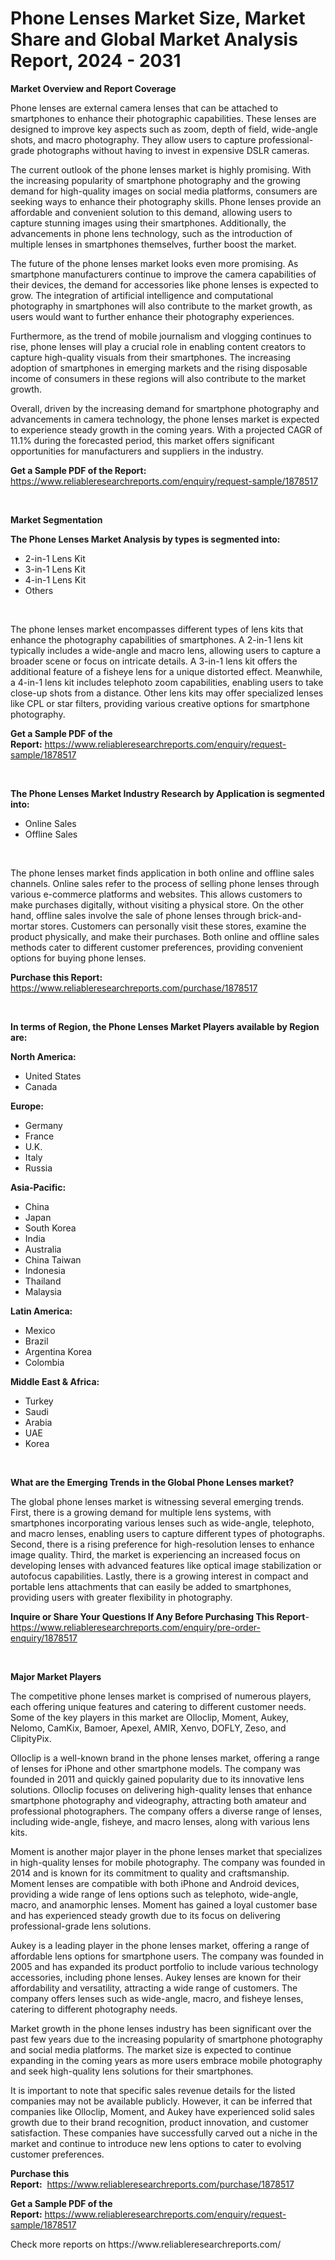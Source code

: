 <p><h1>Phone Lenses Market Size, Market Share and Global Market Analysis Report, 2024 - 2031</h1></p><p><strong>Market Overview and Report Coverage</strong></p>
<p><p>Phone lenses are external camera lenses that can be attached to smartphones to enhance their photographic capabilities. These lenses are designed to improve key aspects such as zoom, depth of field, wide-angle shots, and macro photography. They allow users to capture professional-grade photographs without having to invest in expensive DSLR cameras.</p><p>The current outlook of the phone lenses market is highly promising. With the increasing popularity of smartphone photography and the growing demand for high-quality images on social media platforms, consumers are seeking ways to enhance their photography skills. Phone lenses provide an affordable and convenient solution to this demand, allowing users to capture stunning images using their smartphones. Additionally, the advancements in phone lens technology, such as the introduction of multiple lenses in smartphones themselves, further boost the market.</p><p>The future of the phone lenses market looks even more promising. As smartphone manufacturers continue to improve the camera capabilities of their devices, the demand for accessories like phone lenses is expected to grow. The integration of artificial intelligence and computational photography in smartphones will also contribute to the market growth, as users would want to further enhance their photography experiences.</p><p>Furthermore, as the trend of mobile journalism and vlogging continues to rise, phone lenses will play a crucial role in enabling content creators to capture high-quality visuals from their smartphones. The increasing adoption of smartphones in emerging markets and the rising disposable income of consumers in these regions will also contribute to the market growth.</p><p>Overall, driven by the increasing demand for smartphone photography and advancements in camera technology, the phone lenses market is expected to experience steady growth in the coming years. With a projected CAGR of 11.1% during the forecasted period, this market offers significant opportunities for manufacturers and suppliers in the industry.</p></p>
<p><strong>Get a Sample PDF of the Report:</strong> <a href="https://www.reliableresearchreports.com/enquiry/request-sample/1878517">https://www.reliableresearchreports.com/enquiry/request-sample/1878517</a></p>
<p>&nbsp;</p>
<p><strong>Market Segmentation</strong></p>
<p><strong>The Phone Lenses Market Analysis by types is segmented into:</strong></p>
<p><ul><li>2-in-1 Lens Kit</li><li>3-in-1 Lens Kit</li><li>4-in-1 Lens Kit</li><li>Others</li></ul></p>
<p>&nbsp;</p>
<p><p>The phone lenses market encompasses different types of lens kits that enhance the photography capabilities of smartphones. A 2-in-1 lens kit typically includes a wide-angle and macro lens, allowing users to capture a broader scene or focus on intricate details. A 3-in-1 lens kit offers the additional feature of a fisheye lens for a unique distorted effect. Meanwhile, a 4-in-1 lens kit includes telephoto zoom capabilities, enabling users to take close-up shots from a distance. Other lens kits may offer specialized lenses like CPL or star filters, providing various creative options for smartphone photography.</p></p>
<p><strong>Get a Sample PDF of the Report:</strong>&nbsp;<a href="https://www.reliableresearchreports.com/enquiry/request-sample/1878517">https://www.reliableresearchreports.com/enquiry/request-sample/1878517</a></p>
<p>&nbsp;</p>
<p><strong>The Phone Lenses Market Industry Research by Application is segmented into:</strong></p>
<p><ul><li>Online Sales</li><li>Offline Sales</li></ul></p>
<p>&nbsp;</p>
<p><p>The phone lenses market finds application in both online and offline sales channels. Online sales refer to the process of selling phone lenses through various e-commerce platforms and websites. This allows customers to make purchases digitally, without visiting a physical store. On the other hand, offline sales involve the sale of phone lenses through brick-and-mortar stores. Customers can personally visit these stores, examine the product physically, and make their purchases. Both online and offline sales methods cater to different customer preferences, providing convenient options for buying phone lenses.</p></p>
<p><strong>Purchase this Report:</strong>&nbsp; <a href="https://www.reliableresearchreports.com/purchase/1878517">https://www.reliableresearchreports.com/purchase/1878517</a></p>
<p>&nbsp;</p>
<p><strong>In terms of Region, the Phone Lenses Market Players available by Region are:</strong></p>
<p>
    <p> <strong> North America: </strong>
        <ul>
            <li>United States</li>
            <li>Canada</li>
        </ul>
        </p> 
    <p> <strong> Europe: </strong>
        <ul>
            <li>Germany</li>
            <li>France</li>
            <li>U.K.</li>
            <li>Italy</li>
            <li>Russia</li>
        </ul>
        </p> 
    <p> <strong> Asia-Pacific: </strong>
        <ul>
            <li>China</li>
            <li>Japan</li>
            <li>South Korea</li>
            <li>India</li>
            <li>Australia</li>
            <li>China Taiwan</li>
            <li>Indonesia</li>
            <li>Thailand</li>
            <li>Malaysia</li>
        </ul>
        </p> 
    <p> <strong> Latin America: </strong>
        <ul>
            <li>Mexico</li>
            <li>Brazil</li>
            <li>Argentina Korea</li>
            <li>Colombia</li>
        </ul>
        </p> 
    <p> <strong> Middle East & Africa: </strong>
        <ul>
            <li>Turkey</li>
            <li>Saudi</li>
            <li>Arabia</li>
            <li>UAE</li>
            <li>Korea</li>
        </ul>
    </p>
    </p>
<p>&nbsp;</p>
<p><strong>What are the Emerging Trends in the Global Phone Lenses market?</strong></p>
<p><p>The global phone lenses market is witnessing several emerging trends. First, there is a growing demand for multiple lens systems, with smartphones incorporating various lenses such as wide-angle, telephoto, and macro lenses, enabling users to capture different types of photographs. Second, there is a rising preference for high-resolution lenses to enhance image quality. Third, the market is experiencing an increased focus on developing lenses with advanced features like optical image stabilization or autofocus capabilities. Lastly, there is a growing interest in compact and portable lens attachments that can easily be added to smartphones, providing users with greater flexibility in photography.</p></p>
<p><strong>Inquire or Share Your Questions If Any Before Purchasing This Report</strong>- <a href="https://www.reliableresearchreports.com/enquiry/pre-order-enquiry/1878517">https://www.reliableresearchreports.com/enquiry/pre-order-enquiry/1878517</a></p>
<p>&nbsp;</p>
<p><strong>Major Market Players</strong></p>
<p><p>The competitive phone lenses market is comprised of numerous players, each offering unique features and catering to different customer needs. Some of the key players in this market are Olloclip, Moment, Aukey, Nelomo, CamKix, Bamoer, Apexel, AMIR, Xenvo, DOFLY, Zeso, and ClipityPix.</p><p>Olloclip is a well-known brand in the phone lenses market, offering a range of lenses for iPhone and other smartphone models. The company was founded in 2011 and quickly gained popularity due to its innovative lens solutions. Olloclip focuses on delivering high-quality lenses that enhance smartphone photography and videography, attracting both amateur and professional photographers. The company offers a diverse range of lenses, including wide-angle, fisheye, and macro lenses, along with various lens kits.</p><p>Moment is another major player in the phone lenses market that specializes in high-quality lenses for mobile photography. The company was founded in 2014 and is known for its commitment to quality and craftsmanship. Moment lenses are compatible with both iPhone and Android devices, providing a wide range of lens options such as telephoto, wide-angle, macro, and anamorphic lenses. Moment has gained a loyal customer base and has experienced steady growth due to its focus on delivering professional-grade lens solutions.</p><p>Aukey is a leading player in the phone lenses market, offering a range of affordable lens options for smartphone users. The company was founded in 2005 and has expanded its product portfolio to include various technology accessories, including phone lenses. Aukey lenses are known for their affordability and versatility, attracting a wide range of customers. The company offers lenses such as wide-angle, macro, and fisheye lenses, catering to different photography needs.</p><p>Market growth in the phone lenses industry has been significant over the past few years due to the increasing popularity of smartphone photography and social media platforms. The market size is expected to continue expanding in the coming years as more users embrace mobile photography and seek high-quality lens solutions for their smartphones.</p><p>It is important to note that specific sales revenue details for the listed companies may not be available publicly. However, it can be inferred that companies like Olloclip, Moment, and Aukey have experienced solid sales growth due to their brand recognition, product innovation, and customer satisfaction. These companies have successfully carved out a niche in the market and continue to introduce new lens options to cater to evolving customer preferences.</p></p>
<p><strong>Purchase this Report:</strong>&nbsp;&nbsp;<a href="https://www.reliableresearchreports.com/purchase/1878517">https://www.reliableresearchreports.com/purchase/1878517</a></p>
<p></p>
<p><strong>Get a Sample PDF of the Report:</strong>&nbsp;<a href="https://www.reliableresearchreports.com/enquiry/request-sample/1878517">https://www.reliableresearchreports.com/enquiry/request-sample/1878517</a></p>
<p>Check more reports on https://www.reliableresearchreports.com/</p>